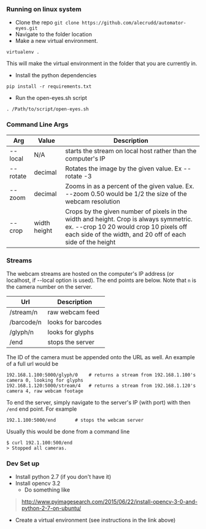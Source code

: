 

### Running on linux system
* Clone the repo
` git clone https://github.com/alecrudd/automator-eyes.git `
* Navigate to the folder location
* Make a new virtual environment.
```
virtualenv .
```
This will make the virtual environment in the folder that you are currently in.
* Install the python dependencies
```
pip install -r requirements.txt
```
 * Run the open-eyes.sh script
 ```
 . /Path/to/script/open-eyes.sh
 ```

### Command Line Args
Arg               | Value      | Description
----------------- | ---------- | -------
--local           | N/A        | starts the stream on local host rather than the computer's IP
--rotate          | decimal    | Rotates the image by the given value. Ex --rotate -3
--zoom            | decimal    | Zooms in as a percent of the given value. Ex. --zoom 0.50 would be 1/2 the size of the webcam resolution
--crop            | width height | Crops by the given number of pixels in the width and height. Crop is always symmetric. ex. --crop 10 20 would crop 10 pixels off each side of the width, and 20 off of each side of the height

### Streams

The webcam streams are hosted on the computer's IP address (or localhost, if --local option is used). The end points are below. Note that ` n ` is the camera number on the server.

Url | Description
-------------- | -------
/stream/n      | raw webcam feed
/barcode/n     | looks for barcodes
/glyph/n       | looks for glyphs
/end           | stops the server

The ID of the camera must be appended onto the URL as well. An example of a full url would be
```
192.168.1.100:5000/glyph/0    # returns a stream from 192.168.1.100's camera 0, looking for glyphs
192.168.1.120:5000/stream/4   # returns a stream from 192.168.1.120's camera 4, raw webcam footage
```

To end the server, simply navigate to the server's IP (with port) with then ` /end ` end point.
For example
```
192.1.100:5000/end       # stops the webcam server
```
Usually this would be done from a command line
```
$ curl 192.1.100:500/end
> Stopped all cameras.
```

### Dev Set up
* Install python 2.7 (if you don't have it)
* Install opencv 3.2
  * Do something like
> http://www.pyimagesearch.com/2015/06/22/install-opencv-3-0-and-python-2-7-on-ubuntu/
* Create a virtual environment (see instructions in the link above)
